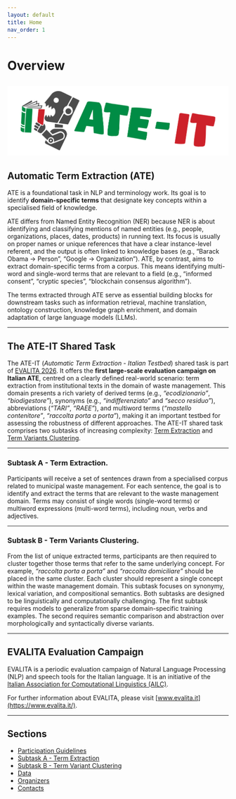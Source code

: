 ```yaml
---
layout: default
title: Home
nav_order: 1
---
```


# Overview

![](/docs/header.png)
---
## Automatic Term Extraction (ATE)

ATE is a foundational task in NLP and terminology work. Its goal is to identify **domain-specific terms** that designate key concepts within a specialised field of knowledge. 

ATE differs from Named Entity Recognition (NER) because NER is about identifying and classifying mentions of named entities (e.g., people, organizations, places, dates, products) in running text. Its focus is usually on proper names or unique references that have a clear instance-level referent, and the output is often linked to knowledge bases (e.g., “Barack Obama → Person”, “Google → Organization”).
ATE, by contrast, aims to extract domain-specific terms from a corpus. This means identifying multi-word and single-word terms that are relevant to a field (e.g., “informed consent”, “cryptic species”, “blockchain consensus algorithm”).

The terms extracted through ATE serve as essential building blocks for downstream tasks such as information retrieval, machine translation, ontology construction, knowledge graph enrichment, and domain adaptation of large language models (LLMs).

---
## The ATE-IT Shared Task

The ATE-IT (*Automatic Term Extraction - Italian Testbed*) shared task is part of [EVALITA 2026](https://www.evalita.it/campaigns/evalita-2026/).
It offers the **first large-scale evaluation campaign on Italian ATE**, centred on a clearly defined real-world scenario: term extraction from institutional texts in the domain of waste management. This domain presents a rich variety of derived terms (e.g., *“ecodizionario”*, *“biodigestore”*), synonyms (e.g., *“indifferenziato”* and *“secco residuo”*), abbreviations (*“TARI”*, *“RAEE”*), and multiword terms (*“mastello contenitore”*, *“raccolta porta a porta”*), making it an important testbed for assessing the robustness of different approaches.
The ATE-IT shared task comprises two subtasks of increasing complexity: [Term Extraction](subtask_a.md) and [Term Variants Clustering](subtask_b.md).

---
### Subtask A - Term Extraction.

Participants will receive a set of sentences drawn from a specialised corpus related to municipal waste management. For each sentence, the goal is to identify and extract the terms that are relevant to the waste management domain. Terms may consist of single words (single-word terms) or multiword expressions (multi-word terms), including noun, verbs and adjectives.

---
### Subtask B - Term Variants Clustering.

From the list of unique extracted terms, participants are then required to cluster together those terms that refer to the same underlying concept. For example, *“raccolta porta a porta”* and *“raccolta domiciliare”* should be placed in the same cluster. Each cluster should represent a single concept within the waste management domain. This subtask focuses on synonymy, lexical variation, and compositional semantics.
Both subtasks are designed to be linguistically and computationally challenging. The first subtask requires models to generalize from sparse domain-specific training examples. The second requires semantic comparison and abstraction over morphologically and syntactically diverse variants.

---
## EVALITA Evaluation Campaign

EVALITA is a periodic evaluation campaign of Natural Language Processing (NLP) and speech tools for the Italian language. It is an initiative of the [Italian Association for Computational Linguistics (AILC)](http://www.ai-lc.it/).

For further information about EVALITA, please visit [www.evalita.it](https://www.evalita.it/).

---
## Sections
- [Participation Guidelines](guidelines.md)
- [Subtask A - Term Extraction](subtask_a.md)
- [Subtask B - Term Variant Clustering](subtask_b.md)
- [Data](data.md)
- [Organizers](organizers.md)
- [Contacts](contacts.md)
